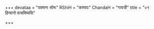 +++
devataa = "पवमानः सोमः"
RShiH = "कश्यपः"
ChandaH = "गायत्री"
title = "०९ हिन्वानो वाचमिष्यसि"

+++
